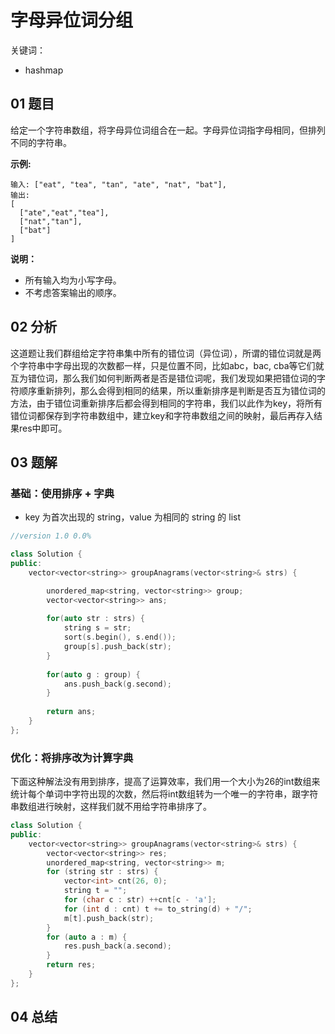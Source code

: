 # 字母异位词分组
关键词：

- hashmap

## 01 题目

给定一个字符串数组，将字母异位词组合在一起。字母异位词指字母相同，但排列不同的字符串。

**示例:**

```
输入: ["eat", "tea", "tan", "ate", "nat", "bat"],
输出:
[
  ["ate","eat","tea"],
  ["nat","tan"],
  ["bat"]
]
```

**说明：**

- 所有输入均为小写字母。
- 不考虑答案输出的顺序。

## 02 分析

这道题让我们群组给定字符串集中所有的错位词（异位词），所谓的错位词就是两个字符串中字母出现的次数都一样，只是位置不同，比如abc，bac, cba等它们就互为错位词，那么我们如何判断两者是否是错位词呢，我们发现如果把错位词的字符顺序重新排列，那么会得到相同的结果，所以重新排序是判断是否互为错位词的方法，由于错位词重新排序后都会得到相同的字符串，我们以此作为key，将所有错位词都保存到字符串数组中，建立key和字符串数组之间的映射，最后再存入结果res中即可。

## 03 题解

### 基础：使用排序 + 字典

- key 为首次出现的 string，value 为相同的 string 的 list

```c++
//version 1.0 0.0%

class Solution {
public:
    vector<vector<string>> groupAnagrams(vector<string>& strs) {

        unordered_map<string, vector<string>> group;
        vector<vector<string>> ans;
        
        for(auto str : strs) {
            string s = str;
            sort(s.begin(), s.end());
            group[s].push_back(str);
        }
        
        for(auto g : group) {
            ans.push_back(g.second);    
        }
        
        return ans;
    }
};
```

### 优化：将排序改为计算字典

下面这种解法没有用到排序，提高了运算效率，我们用一个大小为26的int数组来统计每个单词中字符出现的次数，然后将int数组转为一个唯一的字符串，跟字符串数组进行映射，这样我们就不用给字符串排序了。

```c++
class Solution {
public:
    vector<vector<string>> groupAnagrams(vector<string>& strs) {
        vector<vector<string>> res;
        unordered_map<string, vector<string>> m;
        for (string str : strs) {
            vector<int> cnt(26, 0);
            string t = "";
            for (char c : str) ++cnt[c - 'a'];
            for (int d : cnt) t += to_string(d) + "/";
            m[t].push_back(str);
        }
        for (auto a : m) {
            res.push_back(a.second);
        }
        return res;
    }
};
```

## 04 总结

